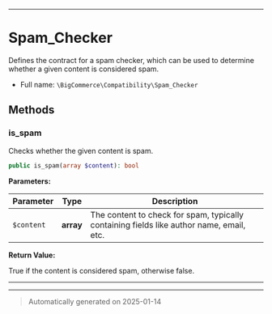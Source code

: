 ***

# Spam_Checker

Defines the contract for a spam checker, which can be used to determine whether a given content is considered spam.



* Full name: `\BigCommerce\Compatibility\Spam_Checker`



## Methods


### is_spam

Checks whether the given content is spam.

```php
public is_spam(array $content): bool
```








**Parameters:**

| Parameter | Type | Description |
|-----------|------|-------------|
| `$content` | **array** | The content to check for spam, typically containing fields like author name, email, etc. |


**Return Value:**

True if the content is considered spam, otherwise false.




***


***
> Automatically generated on 2025-01-14
